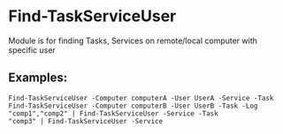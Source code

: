 <h1>Find-TaskServiceUser</h1>
Module is for finding Tasks, Services on remote/local computer with specific user

<h2>Examples:</h2>
<code>Find-TaskServiceUser -Computer computerA -User UserA -Service -Task</code></br>
<code>Find-TaskServiceUser -Computer computerB -User UserB -Task -Log</code></br>
<code>"comp1","comp2" | Find-TaskServiceUser -Service -Task</code></br>
<code>"comp3" | Find-TaskServiceUser -Service</code></br>

